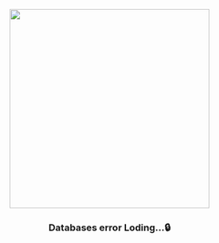 <p align="center">
  <img src="https://user-images.githubusercontent.com/110442250/209441084-0a948366-2be4-4c1e-9bde-99133156048c.png" height="350">
  <h3 align="center">Databases error Loding...🔒</h3>
</p>


